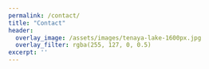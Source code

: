 ```yaml
---
permalink: /contact/
title: "Contact"
header:
  overlay_image: /assets/images/tenaya-lake-1600px.jpg
  overlay_filter: rgba(255, 127, 0, 0.5)
excerpt: ''
---
```

